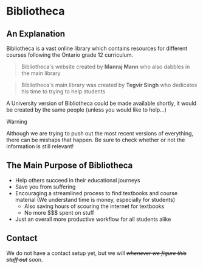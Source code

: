 # Bibliotheca

## An Explanation

Bibliotheca is a vast online library which contains resources for different courses following the Ontario grade 12 curriculum.

> Bibliotheca's website created by **Manraj Mann** who also dabbles in the main library

> Bibliotheca's main library was created by **Tegvir Singh** who dedicates his time to trying to help students

A University version of Bibliotheca could be made available shortly, it would be created by the same people (unless you would like to help...)

> [!WARNING]
> Although we are trying to push out the most recent versions of everything, there can be mishaps that happen. Be sure to check whether or not the information is still relevant!

## The Main Purpose of Bibliotheca
- Help others succeed in their educational journeys
- Save you from suffering
- Encouraging a streamlined process to find textbooks and course material (We understand time is money, especially for students)
    - Also saving hours of scouring the internet for textbooks
    - No more $$$ spent on stuff
- Just an overall more productive workflow for all students alike

## Contact

We do not have a contact setup yet, but we will *~~whenever we figure this stuff out~~* soon.
